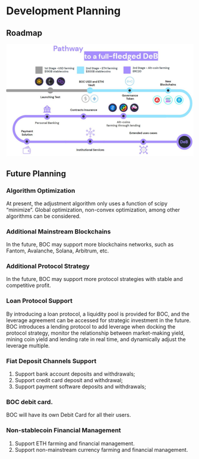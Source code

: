# Development Planning

## Roadmap

![](../.gitbook/assets/roadmap.JPG)

## Future Planning

### Algorithm Optimization

At present, the adjustment algorithm only uses a function of scipy “minimize”. Global optimization, non-convex optimization, among other algorithms can be considered.

### Additional Mainstream Blockchains

In the future, BOC may support more blockchains networks, such as Fantom, Avalanche, Solana, Arbitrum, etc.

### Additional Protocol Strategy

In the future, BOC may support more protocol strategies with stable and competitive profit.

### Loan Protocol Support

By introducing a loan protocol, a liquidity pool is provided for BOC, and the leverage agreement can be accessed for strategic investment in the future. BOC introduces a lending protocol to add leverage when docking the protocol strategy, monitor the relationship between market-making yield, mining coin yield and lending rate in real time, and dynamically adjust the leverage multiple.

### Fiat Deposit Channels Support

1. Support bank account deposits and withdrawals;
2. Support credit card deposit and withdrawal;
3. Support payment software deposits and withdrawals;

### BOC debit card.

BOC will have its own Debit Card for all their users.

### Non-stablecoin Financial Management

1. Support ETH farming and financial management.
2. Support non-mainstream currency farming and financial management.
